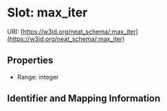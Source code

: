 # Slot: max_iter

URI: [https://w3id.org/neat_schema/:max_iter](https://w3id.org/neat_schema/:max_iter)



<!-- no inheritance hierarchy -->


## Properties

 * Range: integer



## Identifier and Mapping Information





